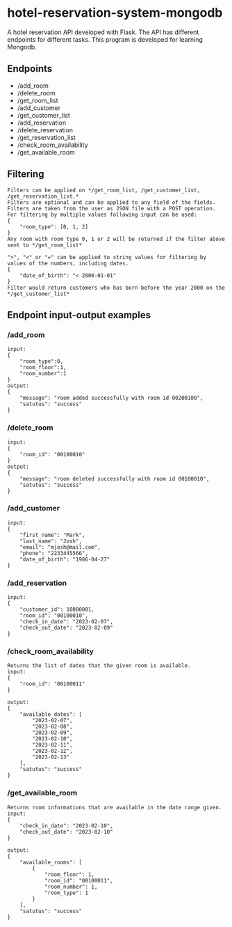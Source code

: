 # hotel-reservation-system-mongodb
A hotel reservation API developed with Flask.
The API has different endpoints for different tasks.
This program is developed for learning Mongodb.


## Endpoints

- /add_room
- /delete_room
- /get_room_list
- /add_customer
- /get_customer_list
- /add_reservation
- /delete_reservation
- /get_reservation_list
- /check_room_availability
- /get_available_room

## Filtering
```
Filters can be applied on */get_room_list, /get_customer_list, /get_reservation_list.*
Filters are optional and can be applied to any field of the fields.
Filters are taken from the user as JSON file with a POST operation.
For filtering by multiple values following input can be used: 
{
    "room_type": [0, 1, 2]
}
Any room with room type 0, 1 or 2 will be returned if the filter above sent to */get_room_list*

">", "<" or "=" can be applied to string values for filtering by values of the numbers, including dates.
{
	"date_of_birth": "< 2000-01-01"
}
Filter would return customers who has born before the year 2000 on the */get_customer_list*
```

## Endpoint input-output examples

### /add_room
```
input:
{
	"room_type":0,
	"room_floor":1,
	"room_number":1
}
output:
{
	"message": "room added successfully with room id 00200100",
	"satutus": "success"
}
```
### /delete_room
```
input:
{
	"room_id": "00100010"
}
output:
{
	"message": "room deleted successfully with room id 00100010",
	"satutus": "success"
}
```
### /add_customer
```
input:
{
	"first_name": "Mark",
	"last_name": "Josh",
	"email": "mjosh@mail.com",
	"phone": "2233445566",
	"date_of_birth": "1986-04-27"
}
```
### /add_reservation
```
input:
{
	"customer_id": 10000001,
	"room_id": "00100010",
	"check_in_date": "2023-02-07",
	"check_out_date": "2023-02-09"
}
```

### /check_room_availability
```
Returns the list of dates that the given room is available.
input:
{
	"room_id": "00100011"
}

output:
{
	"available_dates": [
		"2023-02-07",
		"2023-02-08",
		"2023-02-09",
		"2023-02-10",
		"2023-02-11",
		"2023-02-12",
		"2023-02-13"
	],
	"satutus": "success"
}
```
### /get_available_room
```
Returns room informations that are available in the date range given.
input:
{
	"check_in_date": "2023-02-10",
	"check_out_date": "2023-02-10"
}

output:
{
	"available_rooms": [
		{
			"room_floor": 1,
			"room_id": "00100011",
			"room_number": 1,
			"room_type": 1
		}
	],
	"satutus": "success"
}
```
